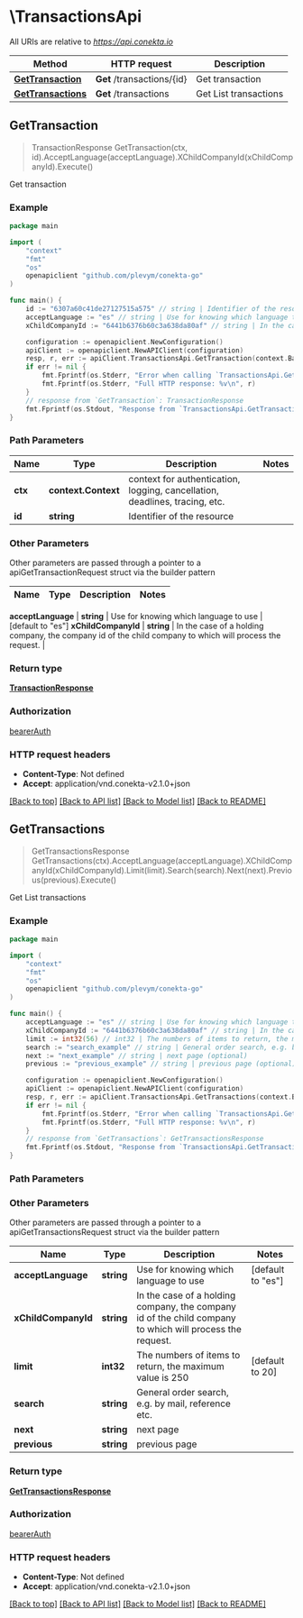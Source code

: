 # \TransactionsApi

All URIs are relative to *https://api.conekta.io*

Method | HTTP request | Description
------------- | ------------- | -------------
[**GetTransaction**](TransactionsApi.md#GetTransaction) | **Get** /transactions/{id} | Get transaction
[**GetTransactions**](TransactionsApi.md#GetTransactions) | **Get** /transactions | Get List transactions



## GetTransaction

> TransactionResponse GetTransaction(ctx, id).AcceptLanguage(acceptLanguage).XChildCompanyId(xChildCompanyId).Execute()

Get transaction



### Example

```go
package main

import (
    "context"
    "fmt"
    "os"
    openapiclient "github.com/plevym/conekta-go"
)

func main() {
    id := "6307a60c41de27127515a575" // string | Identifier of the resource
    acceptLanguage := "es" // string | Use for knowing which language to use (optional) (default to "es")
    xChildCompanyId := "6441b6376b60c3a638da80af" // string | In the case of a holding company, the company id of the child company to which will process the request. (optional)

    configuration := openapiclient.NewConfiguration()
    apiClient := openapiclient.NewAPIClient(configuration)
    resp, r, err := apiClient.TransactionsApi.GetTransaction(context.Background(), id).AcceptLanguage(acceptLanguage).XChildCompanyId(xChildCompanyId).Execute()
    if err != nil {
        fmt.Fprintf(os.Stderr, "Error when calling `TransactionsApi.GetTransaction``: %v\n", err)
        fmt.Fprintf(os.Stderr, "Full HTTP response: %v\n", r)
    }
    // response from `GetTransaction`: TransactionResponse
    fmt.Fprintf(os.Stdout, "Response from `TransactionsApi.GetTransaction`: %v\n", resp)
}
```

### Path Parameters


Name | Type | Description  | Notes
------------- | ------------- | ------------- | -------------
**ctx** | **context.Context** | context for authentication, logging, cancellation, deadlines, tracing, etc.
**id** | **string** | Identifier of the resource | 

### Other Parameters

Other parameters are passed through a pointer to a apiGetTransactionRequest struct via the builder pattern


Name | Type | Description  | Notes
------------- | ------------- | ------------- | -------------

 **acceptLanguage** | **string** | Use for knowing which language to use | [default to &quot;es&quot;]
 **xChildCompanyId** | **string** | In the case of a holding company, the company id of the child company to which will process the request. | 

### Return type

[**TransactionResponse**](TransactionResponse.md)

### Authorization

[bearerAuth](../README.md#bearerAuth)

### HTTP request headers

- **Content-Type**: Not defined
- **Accept**: application/vnd.conekta-v2.1.0+json

[[Back to top]](#) [[Back to API list]](../README.md#documentation-for-api-endpoints)
[[Back to Model list]](../README.md#documentation-for-models)
[[Back to README]](../README.md)


## GetTransactions

> GetTransactionsResponse GetTransactions(ctx).AcceptLanguage(acceptLanguage).XChildCompanyId(xChildCompanyId).Limit(limit).Search(search).Next(next).Previous(previous).Execute()

Get List transactions



### Example

```go
package main

import (
    "context"
    "fmt"
    "os"
    openapiclient "github.com/plevym/conekta-go"
)

func main() {
    acceptLanguage := "es" // string | Use for knowing which language to use (optional) (default to "es")
    xChildCompanyId := "6441b6376b60c3a638da80af" // string | In the case of a holding company, the company id of the child company to which will process the request. (optional)
    limit := int32(56) // int32 | The numbers of items to return, the maximum value is 250 (optional) (default to 20)
    search := "search_example" // string | General order search, e.g. by mail, reference etc. (optional)
    next := "next_example" // string | next page (optional)
    previous := "previous_example" // string | previous page (optional)

    configuration := openapiclient.NewConfiguration()
    apiClient := openapiclient.NewAPIClient(configuration)
    resp, r, err := apiClient.TransactionsApi.GetTransactions(context.Background()).AcceptLanguage(acceptLanguage).XChildCompanyId(xChildCompanyId).Limit(limit).Search(search).Next(next).Previous(previous).Execute()
    if err != nil {
        fmt.Fprintf(os.Stderr, "Error when calling `TransactionsApi.GetTransactions``: %v\n", err)
        fmt.Fprintf(os.Stderr, "Full HTTP response: %v\n", r)
    }
    // response from `GetTransactions`: GetTransactionsResponse
    fmt.Fprintf(os.Stdout, "Response from `TransactionsApi.GetTransactions`: %v\n", resp)
}
```

### Path Parameters



### Other Parameters

Other parameters are passed through a pointer to a apiGetTransactionsRequest struct via the builder pattern


Name | Type | Description  | Notes
------------- | ------------- | ------------- | -------------
 **acceptLanguage** | **string** | Use for knowing which language to use | [default to &quot;es&quot;]
 **xChildCompanyId** | **string** | In the case of a holding company, the company id of the child company to which will process the request. | 
 **limit** | **int32** | The numbers of items to return, the maximum value is 250 | [default to 20]
 **search** | **string** | General order search, e.g. by mail, reference etc. | 
 **next** | **string** | next page | 
 **previous** | **string** | previous page | 

### Return type

[**GetTransactionsResponse**](GetTransactionsResponse.md)

### Authorization

[bearerAuth](../README.md#bearerAuth)

### HTTP request headers

- **Content-Type**: Not defined
- **Accept**: application/vnd.conekta-v2.1.0+json

[[Back to top]](#) [[Back to API list]](../README.md#documentation-for-api-endpoints)
[[Back to Model list]](../README.md#documentation-for-models)
[[Back to README]](../README.md)

